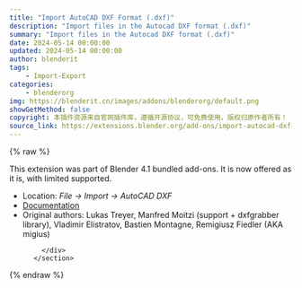 ```yaml
---
title: "Import AutoCAD DXF Format (.dxf)"
description: "Import files in the Autocad DXF format (.dxf)"
summary: "Import files in the Autocad DXF format (.dxf)"
date: 2024-05-14 00:00:00
updated: 2024-05-14 00:00:00
author: blenderit
tags: 
    - Import-Export
categories:
    - blenderorg
img: https://blenderit.cn/images/addons/blenderorg/default.png
showGetMethod: false
copyright: 本插件资源来自官网插件库，遵循开源协议，可免费使用，版权归原作者所有！
source_link: https://extensions.blender.org/add-ons/import-autocad-dxf-format-dxf/
---
```


{% raw %}
<section id="about" class="mt-3">
            <div class="box style-rich-text">
              <p>This extension was part of Blender 4.1 bundled add-ons.
It is now offered as it is, with limited supported.</p>
<ul>
<li>Location: <em>File → Import → AutoCAD DXF</em></li>
<li><a rel="nofollow noopener noreferrer external" target="_blank" href="https://docs.blender.org/manual/en/4.1//addons/import_export/scene_dxf.html">Documentation</a></li>
<li>Original authors: Lukas Treyer, Manfred Moitzi (support + dxfgrabber library), Vladimir Elistratov, Bastien Montagne, Remigiusz Fiedler (AKA migius)</li>
</ul>

            </div>
          </section>
<div style="display: none">blenderorg</div>
{% endraw %}